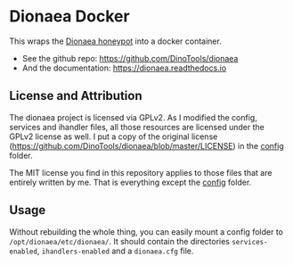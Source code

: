 # Dionaea Docker

This wraps the [Dionaea honeypot](https://www.dinotools.de/project/dionaea/index.html) into a docker container.

- See the github repo: https://github.com/DinoTools/dionaea
- And the documentation: https://dionaea.readthedocs.io

## License and Attribution

The dionaea project is licensed via GPLv2. As I modified the config, services and ihandler files, all those resources are licensed under the GPLv2 license as well. I put a copy of the original license (https://github.com/DinoTools/dionaea/blob/master/LICENSE) in the [config](config) folder. 

The MIT license you find in this repository applies to those files that are entirely written by me. That is everything except the [config](config) folder.

## Usage

Without rebuilding the whole thing, you can easily mount a config folder to `/opt/dionaea/etc/dionaea/`. It should contain the directories `services-enabled`, `ihandlers-enabled` and a `dionaea.cfg` file.